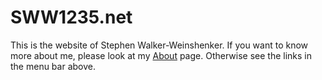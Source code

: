 # SWW1235.net

This is the website of Stephen Walker-Weinshenker. If you want to know more
about me, please look at my [About](./about.md) page. Otherwise see the links
in the menu bar above.

